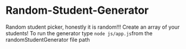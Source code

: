 # Random-Student-Generator

Random student picker, honestly it is random!!!
Create an array of your students!
To run the generator type `node js/app.js`from the randomStudentGenerator file path